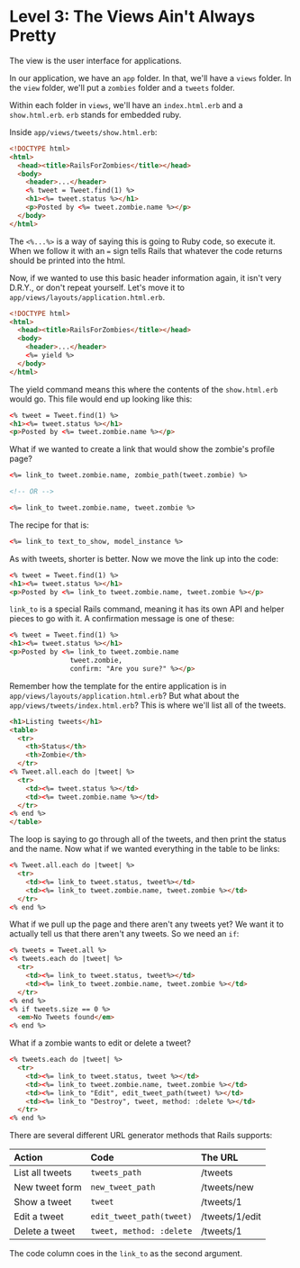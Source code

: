 # Level 3: The Views Ain't Always Pretty

The view is the user interface for applications.

In our application, we have an `app` folder. In that, we'll have a `views` folder. In the `view` folder, we'll put a `zombies` folder and a `tweets` folder.

Within each folder in `views`, we'll have an `index.html.erb` and a `show.html.erb`. `erb` stands for embedded ruby.

Inside `app/views/tweets/show.html.erb`:

```html
<!DOCTYPE html>
<html>
  <head><title>RailsForZombies</title></head>
  <body>
    <header>...</header>
    <% tweet = Tweet.find(1) %>
    <h1><%= tweet.status %></h1>
    <p>Posted by <%= tweet.zombie.name %></p>
  </body>
</html>
```

The `<%...%>` is a way of saying this is going to Ruby code, so execute it. When we follow it with an `=` sign tells Rails that whatever the code returns should be printed into the html.

Now, if we wanted to use this basic header information again, it isn't very D.R.Y., or don't repeat yourself. Let's move it to `app/views/layouts/application.html.erb`.

```html
<!DOCTYPE html>
<html>
  <head><title>RailsForZombies</title></head>
  <body>
    <header>...</header>
    <%= yield %>
  </body>
</html>
```

The yield command means this where the contents of the `show.html.erb` would go. This file would end up looking like this:

```html
<% tweet = Tweet.find(1) %>
<h1><%= tweet.status %></h1>
<p>Posted by <%= tweet.zombie.name %></p>
```

What if we wanted to create a link that would show the zombie's profile page?

```html
<%= link_to tweet.zombie.name, zombie_path(tweet.zombie) %>

<!-- OR -->

<%= link_to tweet.zombie.name, tweet.zombie %>
```

The recipe for that is:

```html
<%= link_to text_to_show, model_instance %>
```

As with tweets, shorter is better. Now we move the link up into the code:

```html
<% tweet = Tweet.find(1) %>
<h1><%= tweet.status %></h1>
<p>Posted by <%= link_to tweet.zombie.name, tweet.zombie %></p>
```

`link_to` is a special Rails command, meaning it has its own API and helper pieces to go with it. A confirmation message is one of these:

```html
<% tweet = Tweet.find(1) %>
<h1><%= tweet.status %></h1>
<p>Posted by <%= link_to tweet.zombie.name
               tweet.zombie,
               confirm: "Are you sure?" %></p>
```

Remember how the template for the entire application is in `app/views/layouts/application.html.erb`? But what about the `app/views/tweets/index.html.erb`? This is where we'll list all of the tweets.

```html
<h1>Listing tweets</h1>
<table>
  <tr>
    <th>Status</th>
    <th>Zombie</th>
  </tr>
<% Tweet.all.each do |tweet| %>
  <tr>
    <td><%= tweet.status %></td>
    <td><%= tweet.zombie.name %></td>
  </tr>
<% end %>
</table>
```

The loop is saying to go through all of the tweets, and then print the status and the name. Now what if we wanted everything in the table to be links:

```html
<% Tweet.all.each do |tweet| %>
  <tr>
    <td><%= link_to tweet.status, tweet%></td>
    <td><%= link_to tweet.zombie.name, tweet.zombie %></td>
  </tr>
<% end %>
```

What if we pull up the page and there aren't any tweets yet? We want it to actually tell us that there aren't any tweets. So we need an `if`:

```html
<% tweets = Tweet.all %>
<% tweets.each do |tweet| %>
  <tr>
    <td><%= link_to tweet.status, tweet%></td>
    <td><%= link_to tweet.zombie.name, tweet.zombie %></td>
  </tr>
<% end %>
<% if tweets.size == 0 %>
  <em>No Tweets found</em>
<% end %>
```

What if a zombie wants to edit or delete a tweet?

```html
<% tweets.each do |tweet| %>
  <tr>
    <td><%= link_to tweet.status, tweet %></td>
    <td><%= link_to tweet.zombie.name, tweet.zombie %></td>
    <td><%= link_to "Edit", edit_tweet_path(tweet) %></td>
    <td><%= link_to "Destroy", tweet, method: :delete %></td>
  </tr>
<% end %>
```

There are several different URL generator methods that Rails supports:

| Action          | Code                     | The URL        |
|:----------------|:-------------------------|:---------------|
| List all tweets | `tweets_path`            | /tweets        |
| New tweet form  | `new_tweet_path`         | /tweets/new    |
| Show a tweet    | `tweet`                  | /tweets/1      |
| Edit a tweet    | `edit_tweet_path(tweet)` | /tweets/1/edit |
| Delete a tweet  | `tweet, method: :delete` | /tweets/1      |

The code column coes in the `link_to` as the second argument.
